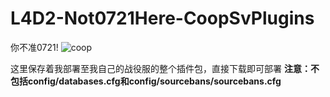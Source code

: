 # L4D2-Not0721Here-CoopSvPlugins
你不准0721!
![coop](https://github.com/PencilMario/L4D2-Not0721Here-CoopSvPlugins/assets/72117241/ea76a511-8eaa-48be-9e98-3b3875eae9e9)

这里保存着我部署至我自己的战役服的整个插件包，直接下载即可部署
**注意：不包括config/databases.cfg和config/sourcebans/sourcebans.cfg**
